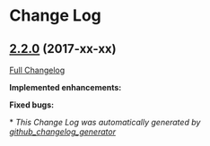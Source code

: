 # Change Log

## [2.2.0](https://github.com/zammad/zammad/tree/2.2.0) (2017-xx-xx)
[Full Changelog](https://github.com/zammad/zammad/compare/2.1.0...2.2.0)

**Implemented enhancements:**




**Fixed bugs:**



\* *This Change Log was automatically generated by [github_changelog_generator](https://github.com/skywinder/Github-Changelog-Generator)*